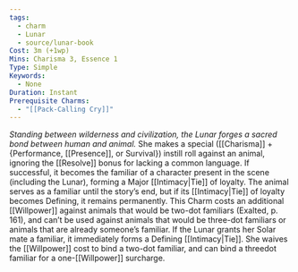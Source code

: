 ```yaml
---
tags:
  - charm
  - Lunar
  - source/lunar-book
Cost: 3m (+1wp)
Mins: Charisma 3, Essence 1
Type: Simple
Keywords:
  - None
Duration: Instant
Prerequisite Charms:
  - "[[Pack-Calling Cry]]"
---
```

*Standing between wilderness and civilization, the Lunar forges a sacred bond between human and animal.*
She makes a special ([[Charisma]] + {Performance, [[Presence]], or Survival}) instill roll against an animal, ignoring the [[Resolve]] bonus for lacking a common language. If successful, it becomes the familiar of a character present in the scene (including the Lunar), forming a Major [[Intimacy|Tie]] of loyalty. The animal serves as a familiar until the story’s end, but if its [[Intimacy|Tie]] of loyalty becomes Defining, it remains permanently. This Charm costs an additional [[Willpower]] against animals that would be two-dot familiars (Exalted, p. 161), and can’t be used against animals that would be three-dot familiars or animals that are already someone’s familiar. If the Lunar grants her Solar mate a familiar, it immediately forms a Defining [[Intimacy|Tie]]. She waives the [[Willpower]] cost to bind a two-dot familiar, and can bind a threedot familiar for a one-[[Willpower]] surcharge.